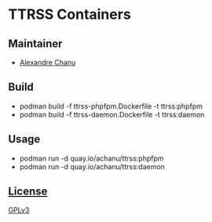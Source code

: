# TTRSS Containers

## Maintainer

- [Alexandre Chanu](https://github.com/achanu)

## Build
* podman build -f ttrss-phpfpm.Dockerfile -t ttrss:phpfpm
* podman build -f ttrss-daemon.Dockerfile -t ttrss:daemon

## Usage
* podman run -d quay.io/achanu/ttrss:phpfpm
* podman run -d quay.io/achanu/ttrss:daemon

## [License](LICENSE)

[GPLv3](LICENSE)
